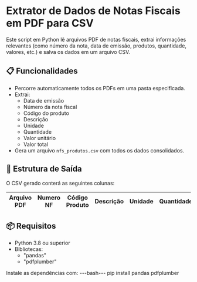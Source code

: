 # Extrator de Dados de Notas Fiscais em PDF para CSV

Este script em Python lê arquivos PDF de notas fiscais, extrai informações relevantes (como número da nota, data de emissão, produtos, quantidade, valores, etc.) e salva os dados em um arquivo CSV.

## 📋 Funcionalidades

- Percorre automaticamente todos os PDFs em uma pasta especificada.
- Extrai:
  - Data de emissão
  - Número da nota fiscal
  - Código do produto
  - Descrição
  - Unidade
  - Quantidade
  - Valor unitário
  - Valor total
- Gera um arquivo `nfs_produtos.csv` com todos os dados consolidados.

## 📂 Estrutura de Saída

O CSV gerado conterá as seguintes colunas:

| Arquivo PDF | Numero NF | Código Produto | Descrição | Unidade | Quantidade | Valor Unitário | Valor Total | Data de Emissão |
|-------------|-----------|----------------|-----------|---------|------------|----------------|-------------|-----------------|

## 📦 Requisitos

- Python 3.8 ou superior
- Bibliotecas:
  - "pandas"
  - "pdfplumber"

Instale as dependências com:
---bash---
pip install pandas pdfplumber
